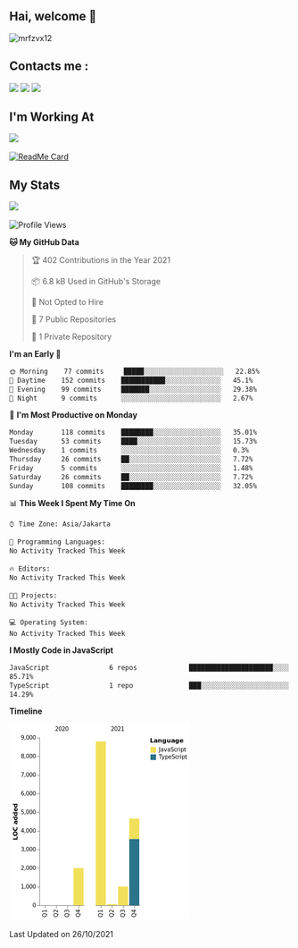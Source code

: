 ## Hai, welcome :wave:

![mrfzvx12](https://github.com/mrfzvx12.png?size=5000)

## Contacts me :

<p>
<a href="http://wa.me/6282223014661" target="blank"><img src="https://img.shields.io/badge/Whatsapp-30302f?style=social&logo=whatsapp" /></a>
<a href="http://www.instagram.com/mrf.zvx/" target="blank"><img src="https://img.shields.io/badge/Instagram-30302f?style=social&logo=instagram" /></a>
<a href="https://www.facebook.com/profile.php?id=100028409167054" target="blank"><img src="https://img.shields.io/badge/Facebook-30302f?style=social&logo=facebook" /></a>
</p>

<h2>I'm Working At</h2>

<img src="https://user-images.githubusercontent.com/72728486/104811327-36bc1300-582d-11eb-80f9-7c39c9b99e62.gif" width="120">

[![ReadMe Card](https://github-readme-stats.vercel.app/api/pin/?username=mrfzvx12&repo=whatsapp-bot&theme=buefy)](https://github.com/mrfzvx12/termux-whatsapp-bot)

## My Stats

<img height="180em" src="https://github-readme-stats.vercel.app/api?username=mrfzvx12&show_icons=true&hide_border=true&&count_private=true&include_all_commits=true" />

<!--START_SECTION:waka-->
![Profile Views](http://img.shields.io/badge/Profile%20Views-388-blue)

**🐱 My GitHub Data** 

> 🏆 402 Contributions in the Year 2021
 > 
> 📦 6.8 kB Used in GitHub's Storage 
 > 
> 🚫 Not Opted to Hire
 > 
> 📜 7 Public Repositories 
 > 
> 🔑 1 Private Repository 
 > 
**I'm an Early 🐤** 

```text
🌞 Morning    77 commits     █████░░░░░░░░░░░░░░░░░░░░   22.85% 
🌆 Daytime    152 commits    ███████████░░░░░░░░░░░░░░   45.1% 
🌃 Evening    99 commits     ███████░░░░░░░░░░░░░░░░░░   29.38% 
🌙 Night      9 commits      ░░░░░░░░░░░░░░░░░░░░░░░░░   2.67%

```
📅 **I'm Most Productive on Monday** 

```text
Monday       118 commits    ████████░░░░░░░░░░░░░░░░░   35.01% 
Tuesday      53 commits     ████░░░░░░░░░░░░░░░░░░░░░   15.73% 
Wednesday    1 commits      ░░░░░░░░░░░░░░░░░░░░░░░░░   0.3% 
Thursday     26 commits     ██░░░░░░░░░░░░░░░░░░░░░░░   7.72% 
Friday       5 commits      ░░░░░░░░░░░░░░░░░░░░░░░░░   1.48% 
Saturday     26 commits     ██░░░░░░░░░░░░░░░░░░░░░░░   7.72% 
Sunday       108 commits    ████████░░░░░░░░░░░░░░░░░   32.05%

```


📊 **This Week I Spent My Time On** 

```text
⌚︎ Time Zone: Asia/Jakarta

💬 Programming Languages: 
No Activity Tracked This Week

🔥 Editors: 
No Activity Tracked This Week

🐱‍💻 Projects: 
No Activity Tracked This Week

💻 Operating System: 
No Activity Tracked This Week

```

**I Mostly Code in JavaScript** 

```text
JavaScript               6 repos             █████████████████████░░░░   85.71% 
TypeScript               1 repo              ███░░░░░░░░░░░░░░░░░░░░░░   14.29%

```


**Timeline**

![Chart not found](https://raw.githubusercontent.com/mrfzvx12/mrfzvx12/main/charts/bar_graph.png) 


 Last Updated on 26/10/2021
<!--END_SECTION:waka-->